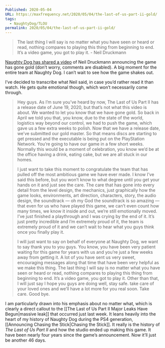 ```yaml
---
Published: 2020-05-04
URL: https://maxfrequency.net/2020/05/04/the-last-of-us-part-ii-gold/
tags:
  - NaughtyDog/TLOU
permalink: 2020/05/04/the-last-of-us-part-ii-gold/
---
```

> The last thing I will say is no matter what you have seen or heard or read, nothing compares to playing this thing from beginning to end. It’s a video game, you got to play it. - Neil Druckmann

[Naughty Dog has shared a video](https://www.instagram.com/p/B_xb3gSHX59/) of Neil Druckmann announcing the game has gone gold (don’t worry, comments are disabled). A big moment for the entire team at Naughty Dog. I can’t wait to see how the game shakes out.

I’ve decided to transcribe what Neil said, in case you’d rather read it than watch. He gets quite emotional though, which won’t necessarily come through.

> Hey guys. As I’m sure you’ve heard by now, The Last of Us Part II has a release date of June 19, 2020, but that’s not what this video is about. We wanted to let you know that we have gone gold. So back in April we told you that, you know, due to the state of the world, logistics way beyond our control, we had to push the game, which gave us a few extra weeks to polish. Now that we have a release date, we’ve submitted our gold master. So that means discs are starting to get pressed and the executable is being put on the PlayStation Network. You’re going to have our game in a few short weeks. Normally this would be a moment of celebration, you know we’d be at the office having a drink, eating cake, but we are all stuck in our homes.
> 
> I just want to take this moment to congratulate the team that has pulled off the most ambitious game we have ever made. I know I’ve said this before, but you won’t know to what degree until you get your hands on it and just see the care. The care that has gone into every detail from the level design, the mechanics, just graphically how the game looks, environments, art direction, characters, story, the audio design, the soundtrack — oh my God the soundtrack is so amazing — that even for us who have played this game, we can’t even count how many times, we know it inside and out, we’re still emotionally moved. I’ve just finished a playthrough and I was crying by the end of it. It’s just pretty incredible and I’m extremely proud of it, the team is extremely proud of it and we can’t wait to hear what you guys think once you finally play it.
> 
> I will just want to say on behalf of everyone at Naughty Dog, we want to say thank you to you guys. You know, you have been very patient waiting for this game for years with us and you’re just a few weeks away from getting it. A lot of you have sent us very sweet, encouraging messages along that time that have been very helpful as we make this thing. The last thing I will say is no matter what you have seen or heard or read, nothing compares to playing this thing from beginning to end. It’s a video game, you got to play it. Other than that, I will just say I hope you guys are doing well, stay safe. take care of your loved ones and we’ll have a lot more for you real soon. Take care. Good bye.

I am particularly drawn into his emphasis about no matter what, which is clearly a direct callout to the [[The Last of Us Part II Major Leaks Have Begun|massive leak]] that occurred just last week. It leans heavily into the heart of my history of Naughty Dog during the PS4 generation, [[Announcing Chasing the Stick|Chasing the Stick]]. It really is the history of *The Last of Us Part II* and how the studio ended up making this game. It have been nearly four years since the game’s announcement. Now it’ll just be another 46 days.
